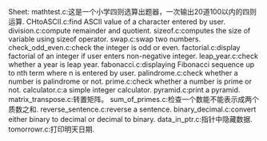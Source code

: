Sheet:
mathtest.c:这是一个小学四则选算出题器，一次输出20道100以内的四则运算.
CHtoASCII.c:find ASCII value of a character entered by user.
division.c:compute remainder and quotient.
sizeof.c:computes the size of variable using sizeof operator.
swap.c:swap two numbers.
check_odd_even.c:check the integer is odd or even.
factorial.c:display factorial of an integer if user enters non-negative integer.
leap_year.c:check whether a year is leap year.
fabonacci.c:displaying Fibonacci sequence up to nth term where n is entered by user.
palindrome.c:check whether a number is palindrome or not.
prime.c:check whether a number is prime or not.
calculator.c:a simple integer calculator.
pyramid.c:print a pyramid.
matrix_transpose.c:转置矩阵。
sum_of_primes.c:检查一个数能不能表示成两个质数之和.
reverse_sentence.c:reverse a sentence.
binary_decimal.c:convert either binary to decimal or decimal to binary.
data_in_ptr.c:指针中隐藏数据.
tomorrowr.c:打印明天日期.
